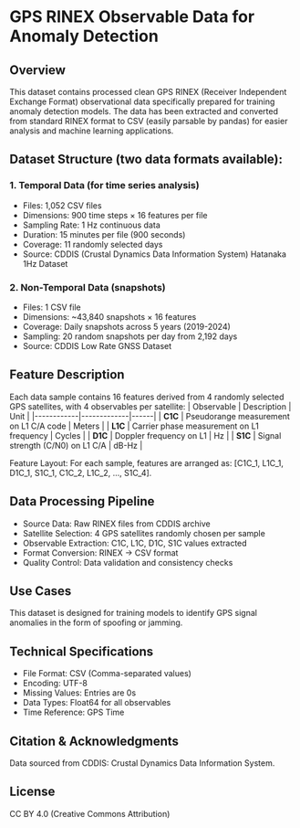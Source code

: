 # GPS RINEX Observable Data for Anomaly Detection
## Overview
This dataset contains processed clean GPS RINEX (Receiver Independent Exchange Format) observational data specifically prepared for training anomaly detection models. The data has been extracted and converted from standard RINEX format to CSV (easily parsable by pandas) for easier analysis and machine learning applications.
## Dataset Structure (two data formats available):
### 1. Temporal Data (for time series analysis)
* Files: 1,052 CSV files
* Dimensions: 900 time steps × 16 features per file
* Sampling Rate: 1 Hz continuous data
* Duration: 15 minutes per file (900 seconds)
* Coverage: 11 randomly selected days
* Source: CDDIS (Crustal Dynamics Data Information System) Hatanaka 1Hz Dataset

### 2. Non-Temporal Data (snapshots)
* Files: 1 CSV file
* Dimensions: ~43,840 snapshots × 16 features
* Coverage: Daily snapshots across 5 years (2019-2024)
* Sampling: 20 random snapshots per day from 2,192 days
* Source: CDDIS Low Rate GNSS Dataset

## Feature Description
Each data sample contains 16 features derived from 4 randomly selected GPS satellites, with 4 observables per satellite:
| Observable | Description | Unit |
|------------|-------------|------|
| **C1C** | Pseudorange measurement on L1 C/A code | Meters |
| **L1C** | Carrier phase measurement on L1 frequency | Cycles |
| **D1C** | Doppler frequency on L1 | Hz |
| **S1C** | Signal strength (C/N0) on L1 C/A | dB-Hz |

Feature Layout: For each sample, features are arranged as: [C1C_1, L1C_1, D1C_1, S1C_1, C1C_2, L1C_2, ..., S1C_4].

## Data Processing Pipeline
* Source Data: Raw RINEX files from CDDIS archive
* Satellite Selection: 4 GPS satellites randomly chosen per sample
* Observable Extraction: C1C, L1C, D1C, S1C values extracted
* Format Conversion: RINEX → CSV format
* Quality Control: Data validation and consistency checks

## Use Cases
This dataset is designed for training models to identify GPS signal anomalies in the form of spoofing or jamming.
## Technical Specifications
* File Format: CSV (Comma-separated values)
* Encoding: UTF-8
* Missing Values: Entries are 0s
* Data Types: Float64 for all observables
* Time Reference: GPS Time

## Citation & Acknowledgments
Data sourced from CDDIS: Crustal Dynamics Data Information System.

## License
CC BY 4.0 (Creative Commons Attribution)

